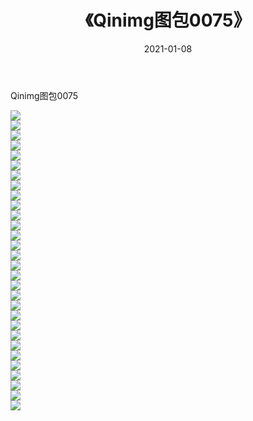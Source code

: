 ﻿---
layout: post
title:  《Qinimg图包0075》
date:   2021-01-08
img: http://imgx.orgx.ga/Qinimg图包/Qinimg图包0075/000.jpg
categories: [美女, 清纯, 唯美]
---

Qinimg图包0075

 ![](http://imgx.orgx.ga/Qinimg图包/Qinimg图包0075/001.jpg) <br>![](http://imgx.orgx.ga/Qinimg图包/Qinimg图包0075/002.jpg) <br>![](http://imgx.orgx.ga/Qinimg图包/Qinimg图包0075/003.jpg) <br>![](http://imgx.orgx.ga/Qinimg图包/Qinimg图包0075/004.jpg) <br>![](http://imgx.orgx.ga/Qinimg图包/Qinimg图包0075/005.jpg) <br>![](http://imgx.orgx.ga/Qinimg图包/Qinimg图包0075/006.jpg) <br>![](http://imgx.orgx.ga/Qinimg图包/Qinimg图包0075/007.jpg) <br>![](http://imgx.orgx.ga/Qinimg图包/Qinimg图包0075/008.jpg) <br>![](http://imgx.orgx.ga/Qinimg图包/Qinimg图包0075/009.jpg) <br>![](http://imgx.orgx.ga/Qinimg图包/Qinimg图包0075/010.jpg) <br>![](http://imgx.orgx.ga/Qinimg图包/Qinimg图包0075/011.jpg) <br>![](http://imgx.orgx.ga/Qinimg图包/Qinimg图包0075/012.jpg) <br>![](http://imgx.orgx.ga/Qinimg图包/Qinimg图包0075/013.jpg) <br>![](http://imgx.orgx.ga/Qinimg图包/Qinimg图包0075/014.jpg) <br>![](http://imgx.orgx.ga/Qinimg图包/Qinimg图包0075/015.jpg) <br>![](http://imgx.orgx.ga/Qinimg图包/Qinimg图包0075/016.jpg) <br>![](http://imgx.orgx.ga/Qinimg图包/Qinimg图包0075/017.jpg) <br>![](http://imgx.orgx.ga/Qinimg图包/Qinimg图包0075/018.jpg) <br>![](http://imgx.orgx.ga/Qinimg图包/Qinimg图包0075/019.jpg) <br>![](http://imgx.orgx.ga/Qinimg图包/Qinimg图包0075/020.jpg) <br>![](http://imgx.orgx.ga/Qinimg图包/Qinimg图包0075/021.jpg) <br>![](http://imgx.orgx.ga/Qinimg图包/Qinimg图包0075/022.jpg) <br>![](http://imgx.orgx.ga/Qinimg图包/Qinimg图包0075/023.jpg) <br>![](http://imgx.orgx.ga/Qinimg图包/Qinimg图包0075/024.jpg) <br>![](http://imgx.orgx.ga/Qinimg图包/Qinimg图包0075/025.jpg) <br>![](http://imgx.orgx.ga/Qinimg图包/Qinimg图包0075/026.jpg) <br>![](http://imgx.orgx.ga/Qinimg图包/Qinimg图包0075/027.jpg) <br>![](http://imgx.orgx.ga/Qinimg图包/Qinimg图包0075/028.jpg) <br>![](http://imgx.orgx.ga/Qinimg图包/Qinimg图包0075/029.jpg) <br>![](http://imgx.orgx.ga/Qinimg图包/Qinimg图包0075/030.jpg) <br>